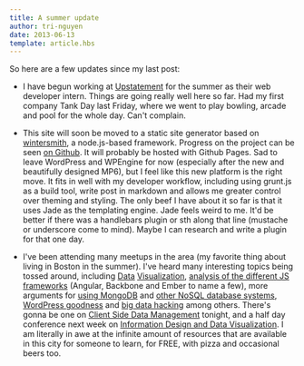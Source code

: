 ```yaml
---
title: A summer update
author: tri-nguyen
date: 2013-06-13
template: article.hbs
---
```


So here are a few updates since my last post:

- I have begun working at [Upstatement](http://upstatement.com) for the summer as their web developer intern. Things are going really well here so far. Had my first company Tank Day last Friday, where we went to play bowling, arcade and pool for the whole day. Can't complain.

- This site will soon be moved to a static site generator based on [wintersmith](http://wintersmith.io), a node.js-based framework. Progress on the project can be seen [on Github](https://github.com/tnguyen14/wintersmith). It will probably be hosted with Github Pages. Sad to leave WordPress and WPEngine for now (especially after the new and beautifully designed MP6), but I feel like this new platform is the right move. It fits in well with my developer workflow, including using grunt.js as a build tool, write post in markdown and allows me greater control over theming and styling. The only beef I have about it so far is that it uses Jade as the templating engine. Jade feels weird to me. It'd be better if there was a handlebars plugin or sth along that line (mustache or underscore come to mind). Maybe I can research and write a plugin for that one day.

- I've been attending many meetups in the area (my favorite thing about living in Boston in the summer). I've heard many interesting topics being tossed around, including [Data](http://www.meetup.com/Boston-Frontend-Developers/events/118950602/) [Visualization](http://openvisconf.com), [analysis of the different JS frameworks](http://www.meetup.com/html5boston/events/119440202/) (Angular, Backbone and Ember to name a few), more arguments for [using MongoDB](http://www.meetup.com/Boston-MongoDB-User-Group/events/113031362/) and [other NoSQL database systems](http://www.meetup.com/Boston-MongoDB-User-Group/events/119162122/), [WordPress goodness](http://www.meetup.com/boston-wordpress-meetup/events/112452922/) and [big data hacking](http://www.meetup.com/Boston-Data-Mining/events/120911302/) among others. There's gonna be one on [Client Side Data Management](http://www.meetup.com/javascript-2/events/121041442/) tonight, and a half day conference next week on [Information Design and Data Visualization](http://www.northeastern.edu/camd/artdesign/events/swiss-style-reboot/). I am literally in awe at the infinite amount of resources that are available in this city for someone to learn, for FREE, with pizza and occasional beers too.